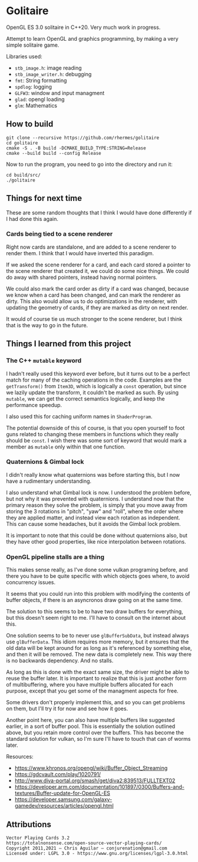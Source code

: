 # Golitaire

OpenGL ES 3.0 solitaire in C++20. Very much work in progress.

Attempt to learn OpenGL and graphics programming, by making a very
simple solitaire game.

Libraries used:

- `stb_image.h`: image reading
- `stb_image_writer.h`: debugging
- `fmt`: String formatting
- `spdlog`: logging
- `GLFW3`: window and input managment
- `glad`: opengl loading
- `glm`: Mathematics

## How to build

```
git clone --recursive https://github.com/rhermes/golitaire
cd golitaire
cmake -S . -B build -DCMAKE_BUILD_TYPE:STRING=Release
cmake --build build --config Release
```

Now to run the program, you need to go into the directory and run it:

```
cd build/src/
./golitaire
```

## Things for next time

These are some random thoughts that I think I would have done differently if I had done
this again.

### Cards being tied to a scene renderer

Right now cards are standalone, and are added to a scene renderer to render them. I
think that I would have inverted this paradigm.

If we asked the scene renderer for a card, and each card stored a pointer to the scene
renderer that created it, we could do some nice things. We could do away with shared pointers,
instead having normal pointers.

We could also mark the card order as dirty if a card was changed, because we know when
a card has been changed, and can mark the renderer as dirty. This also would allow us to
do optimizations in the renderer, with updating the geometry of cards, if they are marked
as dirty on next render.

It would of course tie us much stronger to the scene renderer, but I think that is the way
to go in the future.

## Things I learned from this project

### The C++ `mutable` keyword

I hadn't really used this keyword ever before, but it turns out to be a perfect
match for many of the caching operations in the code. Examples are the
`getTransform()` from `Item3D`, which is logically a `const` operation, but
since we lazily update the transform, it couldn't be marked as such. By using
`mutable`, we can get the correct semantics logically, and keep the performance
speedup.

I also used this for caching uniform names in `ShaderProgram`.

The potential downside of this of course, is that you open yourself to foot guns
related to changing these members in functions which they really should be `const`.
I wish there was some sort of keyword that would mark a member as `mutable` only
within that one function.

### Quaternions & Gimbal lock

I didn't really know what quaternions was before starting this, but I now have a
rudimentary understanding.

I also understand what Gimbal lock is now. I understood the problem before, but
not why it was prevented with quaternions. I understand now that the primary
reason they solve the problem, is simply that you move away from storing the
3 rotations in "pitch", "yaw" and "roll", where the order where they are applied
matter, and instead view each rotation as independent. This can cause some headaches,
but it avoids the Gimbal lock problem.

It is important to note that this could be done without quaternions also, but
they have other good properties, like nice interpolation between rotations.

### OpenGL pipeline stalls are a thing

This makes sense really, as I've done some vulkan programing before, and there you
have to be quite specific with which objects goes where, to avoid concurrency issues.

It seems that you could run into this problem with modifying the contents of buffer objects,
if there is an asyncronos draw going on at the same time.

The solution to this seems to be to have two draw buffers for everything, but this
doesn't seem right to me. I'll have to consult on the internet about this.

One solution seems to be to never use `glBufferSubData`, but instead always use
`glBufferData`. This idiom requires more memory, but it ensures that the old data
will be kept around for as long as it's referenced by something else, and then it
will be removed. The new data is completely new. This way there is no backwards
dependency. And no stalls.

As long as this is done with the exact same size, the driver might be able to reuse
the buffer later. It is important to realize that this is just another form of
multibuffering, where you have multiple buffers allocated for each purpose, except
that you get some of the managment aspects for free.

Some drivers don't properly implement this, and so you can get problems on them,
but I'll try it for now and see how it goes.

Another point here, you can also have multiple buffers like suggested earlier,
in a sort of buffer pool. This is essentially the solution outlined above,
but you retain more control over the buffers. This has become the standard
solution for vulkan, so I'm sure I'll have to touch that can of worms later.


Resources:
- https://www.khronos.org/opengl/wiki/Buffer_Object_Streaming
- https://gdcvault.com/play/1020791/
- http://www.diva-portal.org/smash/get/diva2:839513/FULLTEXT02
- https://developer.arm.com/documentation/101897/0300/Buffers-and-textures/Buffer-update-for-OpenGL-ES
- https://developer.samsung.com/galaxy-gamedev/resources/articles/opengl.html



## Attributions

```
Vector Playing Cards 3.2
https://totalnonsense.com/open-source-vector-playing-cards/
Copyright 2011,2021 – Chris Aguilar – conjurenation@gmail.com
Licensed under: LGPL 3.0 - https://www.gnu.org/licenses/lgpl-3.0.html
```
